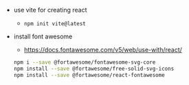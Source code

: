- use vite for creating react
    - `npm init vite@latest`

- install font awesome
    - https://docs.fontawesome.com/v5/web/use-with/react/
    ```bash
    npm i --save @fortawesome/fontawesome-svg-core
    npm install --save @fortawesome/free-solid-svg-icons
    npm install --save @fortawesome/react-fontawesome
    ```